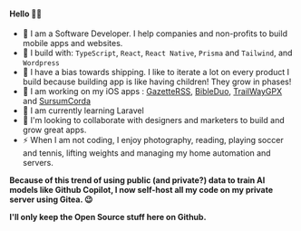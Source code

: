 #### Hello 👋🏽

- 🏢 I am a Software Developer. I help companies and non-profits to build mobile apps and websites.
- 🧰 I build with: `TypeScript`, `React`, `React Native`, `Prisma` and `Tailwind`, and `Wordpress`
- 🚢 I have a bias towards shipping. I like to iterate a lot on every product I build because building app is like having children! They grow in phases!
- 🔭 I am working on my iOS apps :  [GazetteRSS](https://apps.apple.com/fr/app/gazette-rss/id6450015408), [BibleDuo](https://apps.apple.com/fr/app/bibleduo-étudiez-la-bible/id6502559093), [TrailWayGPX](https://apps.apple.com/fr/app/trailway-gpx/id6670142969) and [SursumCorda](https://apps.apple.com/fr/app/sursum-corda/id1615083215)
- 🌱 I am currently learning Laravel
- 🧠 I'm looking to collaborate with designers and marketers to build and grow great apps.
- ⚡ When I am not coding, I enjoy photography, reading, playing soccer and tennis, lifting weights and managing my home automation and servers.

**Because of this trend of using public (and private?) data to train AI models like Github Copilot, I now self-host all my code on my private server using Gitea. 😉**

**I'll only keep the Open Source stuff here on Github.**





<!--
**YannickDot/Yannickdot** is a ✨ _special_ ✨ repository because its `README.md` (this file) appears on your GitHub profile.

Here are some ideas to get you started:

- 🔭 I’m currently working on ...
- 🌱 I’m currently learning ...
- 👯 I’m looking to collaborate on ...
- 🤔 I’m looking for help with ...
- 💬 Ask me about ...
- 📫 How to reach me: ...
- 😄 Pronouns: ...
- ⚡ Fun fact: ...
-->
